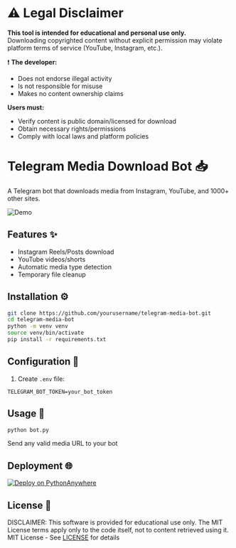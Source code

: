 # ⚠️ Legal Disclaimer
**This tool is intended for educational and personal use only.**  
Downloading copyrighted content without explicit permission may violate platform terms of service (YouTube, Instagram, etc.).  

❗ **The developer:**
- Does not endorse illegal activity
- Is not responsible for misuse
- Makes no content ownership claims

**Users must:**
- Verify content is public domain/licensed for download
- Obtain necessary rights/permissions
- Comply with local laws and platform policies


# Telegram Media Download Bot 📥

A Telegram bot that downloads media from Instagram, YouTube, and 1000+ other sites.

![Demo](demo.gif) <!-- Add screenshot later -->

## Features ✨
- Instagram Reels/Posts download
- YouTube videos/shorts
- Automatic media type detection
- Temporary file cleanup

## Installation ⚙️

```bash
git clone https://github.com/yourusername/telegram-media-bot.git
cd telegram-media-bot
python -m venv venv
source venv/bin/activate
pip install -r requirements.txt
```

## Configuration 🔑

1. Create `.env` file:
```env
TELEGRAM_BOT_TOKEN=your_bot_token
```

## Usage 🚀
```bash
python bot.py
```
Send any valid media URL to your bot

## Deployment 🌐
[![Deploy on PythonAnywhere](https://img.shields.io/badge/PythonAnywhere-Deploy-blue)](https://www.pythonanywhere.com)

## License 📄
DISCLAIMER: This software is provided for educational use only. 
The MIT License terms apply only to the code itself, not to content retrieved using it.
MIT License - See [LICENSE](LICENSE) for details